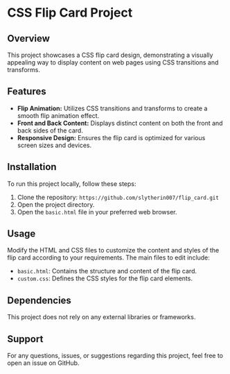 # CSS Flip Card Project

## Overview
This project showcases a CSS flip card design, demonstrating a visually appealing way to display content on web pages using CSS transitions and transforms.

## Features
- **Flip Animation:** Utilizes CSS transitions and transforms to create a smooth flip animation effect.
- **Front and Back Content:** Displays distinct content on both the front and back sides of the card.
- **Responsive Design:** Ensures the flip card is optimized for various screen sizes and devices.

## Installation
To run this project locally, follow these steps:
1. Clone the repository: `https://github.com/slytherin007/flip_card.git`
2. Open the project directory.
3. Open the `basic.html` file in your preferred web browser.

## Usage
Modify the HTML and CSS files to customize the content and styles of the flip card according to your requirements. The main files to edit include:
- `basic.html`: Contains the structure and content of the flip card.
- `custom.css`: Defines the CSS styles for the flip card elements.

## Dependencies
This project does not rely on any external libraries or frameworks.

## Support
For any questions, issues, or suggestions regarding this project, feel free to open an issue on GitHub.
